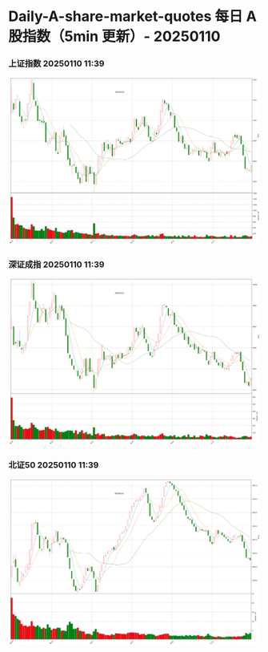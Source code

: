 
# Daily-A-share-market-quotes 每日 A 股指数（5min 更新）- 20250110

### 上证指数 20250110 11:39
![](./fig/2025/1/20250110-sh000001.png)

### 深证成指 20250110 11:39
![](./fig/2025/1/20250110-sz399001.png)

### 北证50 20250110 11:39
![](./fig/2025/1/20250110-bj899050.png)
